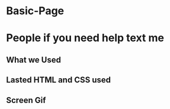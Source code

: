 <h1>Basic-Page<h1>

People if you need help text me

<h2> What we Used<h2>

Lasted HTML and CSS used

<h2> Screen Gif<h2>


